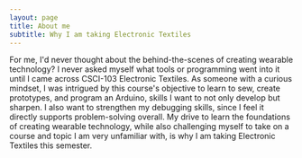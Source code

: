```yaml
---
layout: page
title: About me
subtitle: Why I am taking Electronic Textiles
---
```


For me, I'd never thought about the behind-the-scenes of creating wearable technology? I never asked myself what tools or programming went into it until I came across CSCI-103 Electronic Textiles. As someone with a curious mindset, I was intrigued by this course's objective to learn to sew, create prototypes, and program an Arduino, skills I want to not only develop but sharpen. I also want to strengthen my debugging skills, since I feel it directly supports problem-solving overall. My drive to learn the foundations of creating wearable technology, while also challenging myself to take on a course and topic I am very unfamiliar with, is why I am taking Electronic Textiles this semester.

